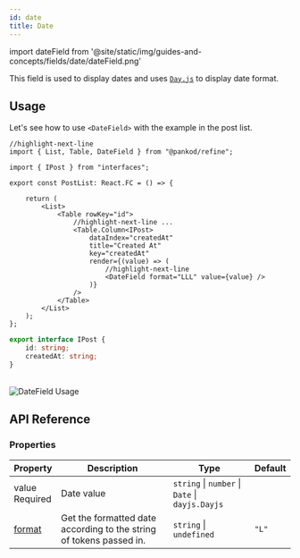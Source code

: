 ```yaml
---
id: date
title: Date
---
```


import dateField from '@site/static/img/guides-and-concepts/fields/date/dateField.png'

This field is used to display dates and uses [`Day.js`](https://day.js.org/docs/en/display/format) to display date format.

## Usage

Let's see how to use `<DateField>` with the example in the post list.

```tsx
//highlight-next-line
import { List, Table, DateField } from "@pankod/refine";

import { IPost } from "interfaces";

export const PostList: React.FC = () => {

    return (
        <List>
            <Table rowKey="id">
                //highlight-next-line ...
                <Table.Column<IPost>
                    dataIndex="createdAt"
                    title="Created At"
                    key="createdAt"
                    render={(value) => (
                        //highlight-next-line
                        <DateField format="LLL" value={value} />
                    )}
                />
            </Table>
        </List>
    );
};
```

```ts title="interfaces/index.d.ts"
export interface IPost {   
    id: string;    
    createdAt: string;
}
```

<br/>
<div>
    <img src={dateField} alt="DateField Usage"/>
</div>

## API Reference

### Properties

| Property                                            | Description                                                         | Type                                            | Default |
| --------------------------------------------------- | ------------------------------------------------------------------- | ----------------------------------------------- | ------- |
| value   <div className="required">Required</div>    | Date value                                                          | `string` \| `number` \| `Date` \| `dayjs.Dayjs` |         |
| [format](https://day.js.org/docs/en/display/format) | Get the formatted date according to the string of tokens passed in. | `string` \| `undefined`                         | `"L"`   |
